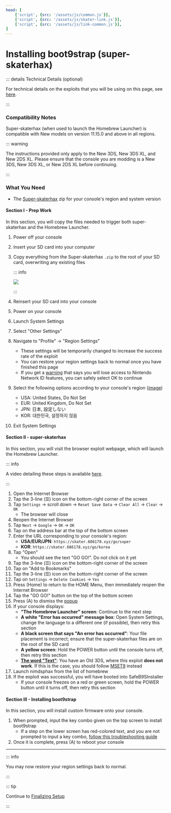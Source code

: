 ```yaml
---
head: [
    ['script', {src: '/assets/js/common.js'}],
    ['script', {src: '/assets/js/skater-link.js'}],
    ['script', {src: '/assets/js/link-common.js'}],
]
---
```


# Installing boot9strap (super-skaterhax)

::: details Technical Details (optional)

For technical details on the exploits that you will be using on this page, see [here](https://github.com/zoogie/super-skaterhax).

:::

### Compatibility Notes

Super-skaterhax (when used to launch the Homebrew Launcher) is compatible with New models on version 11.15.0 and above in all regions.

::: warning

The instructions provided only apply to the New 3DS, New 3DS XL, and New 2DS XL. Please ensure that the console you are modding is a New 3DS, New 3DS XL, or New 2DS XL before continuing.

:::

### What You Need

* The [Super-skaterhax](https://skater.nintendohomebrew.com) zip for your console's region and system version

#### Section I - Prep Work

In this section, you will copy the files needed to trigger both super-skaterhax and the Homebrew Launcher.

1. Power off your console
1. Insert your SD card into your computer
1. Copy everything from the Super-skaterhax `.zip` to the root of your SD card, overwriting any existing files

    ::: info

    ![](/images/screenshots/skaterhax/skater-root-layout.png)

    :::

1. Reinsert your SD card into your console
1. Power on your console
1. Launch System Settings
1. Select "Other Settings"
1. Navigate to "Profile" -> "Region Settings"
    + These settings will be temporarily changed to increase the success rate of the exploit
    + You can restore your region settings back to normal once you have finished this page
    + If you get a [warning](/images/screenshots/skaterhax/country-change-notice.png) that says you will lose access to Nintendo Network ID features, you can safely select OK to continue
1. Select the following options according to your console's region ([image](/images/screenshots/skaterhax/skater-lang.png))
    + USA: United States, Do Not Set
    + EUR: United Kingdom, Do Not Set
    + JPN: 日本, 設定しない
    + KOR: 대한민국, 설정하지 않음
1. Exit System Settings

#### Section II - super-skaterhax

In this section, you will visit the browser exploit webpage, which will launch the Homebrew Launcher.

::: info

A video detailing these steps is available [here](https://www.youtube.com/watch?v=DEcZB72vJts).

:::

1. Open the Internet Browser
1. Tap the 3-line (☰) icon on the bottom-right corner of the screen
1. Tap `Settings` -> scroll down -> `Reset Save Data` -> `Clear All` -> `Clear` -> `OK`
    + The browser will close
1. Reopen the Internet Browser
1. Tap `Next` -> `Google` -> `OK` -> `OK`
1. Tap on the address bar at the top of the bottom screen
1. Enter the URL corresponding to your console's region:
    + **USA/EUR/JPN**: `https://skater.686178.xyz/go/super`
    + **KOR**: `https://skater.686178.xyz/go/korea`
1. Tap "Open"
    + You should see the text "GO GO!". Do not click on it yet
1. Tap the 3-line (☰) icon on the bottom-right corner of the screen
1. Tap on "Add to Bookmarks"
1. Tap the 3-line (☰) icon on the bottom-right corner of the screen
1. Tap on `Settings` -> `Delete Cookies` -> `Yes`
1. Press (Home) to return to the HOME Menu, then immediately reopen the Internet Browser
1. Tap the "GO GO!" button on the top of the bottom screen
1. Press (A) to dismiss the [popup](/images/screenshots/skaterhax/skater-popup.png)
1. If your console displays:
    + **"The Homebrew Launcher" screen**: Continue to the next step
    + **A white "Error has occurred" message box**: Open System Settings, change the language to a different one (if possible), then retry this section
    + **A black screen that says "An error has occurred"**: Your file placement is incorrect; ensure that the super-skaterhax files are on the root of the SD card
    + **A yellow screen**: Hold the POWER button until the console turns off, then retry this section
    + **[The word "Text"]((/images/screenshots/skaterhax/skater-old3ds.png))**: You have an Old 3DS, where this exploit **does not work**. If this is the case, you should follow [MSET9](installing-boot9strap-(mset9)) instead
1. Launch nimdsphax from the list of homebrew
1. If the exploit was successful, you will have booted into SafeB9SInstaller
    + If your console freezes on a red or green screen, hold the POWER button until it turns off, then retry this section

#### Section III - Installing boot9strap

In this section, you will install custom firmware onto your console.

1. When prompted, input the key combo given on the top screen to install boot9strap
    + If a step on the lower screen has red-colored text, and you are not prompted to input a key combo, [follow this troubleshooting guide](troubleshooting-super-skaterhax)
1. Once it is complete, press (A) to reboot your console
<!--@include: ./_include/configure-luma3ds.md -->

<!--@include: ./_include/luma3ds-installed-note.md -->

___

::: info

You may now restore your region settings back to normal.

:::

::: tip

Continue to [Finalizing Setup](finalizing-setup)

:::
